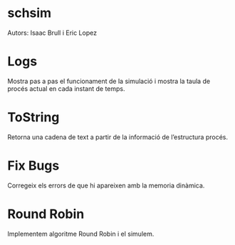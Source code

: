 # schsim
Autors: Isaac Brull i Eric Lopez

# Logs
Mostra pas a pas el funcionament de la simulació i mostra la taula de procés actual en cada instant de temps.

# ToString
Retorna una cadena de text a partir de la informació de l’estructura procés.

# Fix Bugs
Corregeix els errors de que hi apareixen amb la memoria dinàmica.

# Round Robin
Implementem algoritme Round Robin i el simulem.